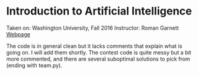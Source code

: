 # Introduction to Artificial Intelligence
Taken on: Washington University, Fall 2016
Instructor: Roman Garnett
[Webpage](http://www.cse.wustl.edu/~garnett/cse511a/)

The code is in general clean but it lacks comments that explain what is going on. I will add them shortly.
The contest code is quite messy but a bit more commented, and there are several suboptimal solutions to pick from (ending with team.py).